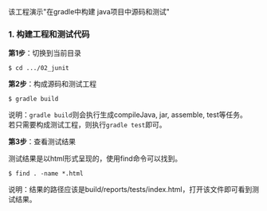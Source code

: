 
该工程演示"在gradle中构建 java项目中源码和测试"

### 1. 构建工程和测试代码

**第1步**：切换到当前目录

    $ cd .../02_junit

**第2步**：构成源码和测试工程

    $ gradle build

说明：`gradle build`则会执行生成compileJava, jar, assemble, test等任务。  
若只需要构成测试工程，则执行`gradle test`即可。

**第3步**：查看测试结果

测试结果是以html形式呈现的，使用find命令可以找到。

    $ find . -name *.html

说明：结果的路径应该是build/reports/tests/index.html，打开该文件即可看到测试结果。

